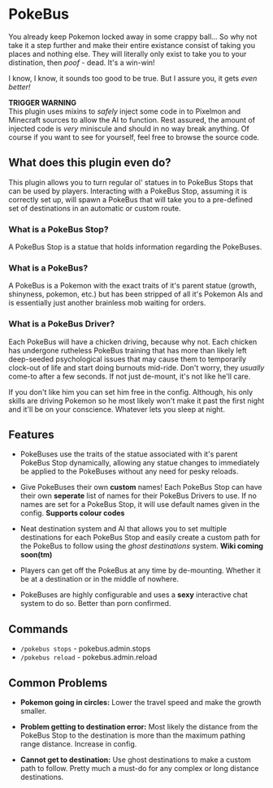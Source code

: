 # PokeBus
You already keep Pokemon locked away in some crappy ball... So why not take it a step further and make their entire existance consist of taking you places and nothing else. They will literally only exist to take you to your distination, then *poof* - dead. It's a win-win!

I know, I know, it sounds too good to be true. But I assure you, it gets *even better!*

**TRIGGER WARNING**  
This plugin uses mixins to *safely* inject some code in to Pixelmon and Minecraft sources to allow the AI to function.
Rest assured, the amount of injected code is *very* miniscule and should in no way break anything.
Of course if you want to see for yourself, feel free to browse the source code.

## What does this plugin even do?
This plugin allows you to turn regular ol' statues in to PokeBus Stops that can be used by players. Interacting with a PokeBus Stop, assuming it is correctly set up, will spawn a PokeBus that will take you to a pre-defined set of destinations in an automatic or custom route.

### What is a PokeBus Stop?
A PokeBus Stop is a statue that holds information regarding the PokeBuses.

### What is a PokeBus?
A PokeBus is a Pokemon with the exact traits of it's parent statue (growth, shinyness, pokemon, etc.) but has been stripped of all it's Pokemon AIs and is essentially just another brainless mob waiting for orders.

### What is a PokeBus Driver?
Each PokeBus will have a chicken driving, because why not. Each chicken has undergone rutheless PokeBus training that has more than likely left deep-seeded psychological issues that may cause them to temporarily clock-out of life and start doing burnouts mid-ride. Don't worry, they *usually* come-to after a few seconds. If not just de-mount, it's not like he'll care.

If you don't like him you can set him free in the config. Although, his only skills are driving Pokemon so he most likely won't make it past the first night and it'll be on your conscience. Whatever lets you sleep at night.

## Features
* PokeBuses use the traits of the statue associated with it's parent PokeBus Stop dynamically, allowing any statue changes to immediately be applied to the PokeBuses without any need for pesky reloads.

* Give PokeBuses their own **custom** names! Each PokeBus Stop can have their own **seperate** list of names for their PokeBus Drivers to use. If no names are set for a PokeBus Stop, it will use default names given in the config. **Supports colour codes**

* Neat destination system and AI that allows you to set multiple destinations for each PokeBus Stop and easily create a custom path for the PokeBus to follow using the *ghost destinations* system. **Wiki coming soon(tm)**

* Players can get off the PokeBus at any time by de-mounting. Whether it be at a destination or in the middle of nowhere. 

* PokeBuses are highly configurable and uses a **sexy** interactive chat system to do so. Better than porn confirmed.

## Commands
* `/pokebus stops` - pokebus.admin.stops
* `/pokebus reload` - pokebus.admin.reload

## Common Problems
* **Pokemon going in circles:** Lower the travel speed and make the growth smaller.  

* **Problem getting to destination error:** Most likely the distance from the PokeBus Stop to the destination is more than the maximum pathing range distance. Increase in config.  
* **Cannot get to destination:** Use ghost destinations to make a custom path to follow. Pretty much a must-do for any complex or long distance destinations.  
